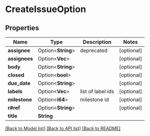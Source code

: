 # CreateIssueOption

## Properties

Name | Type | Description | Notes
------------ | ------------- | ------------- | -------------
**assignee** | Option<**String**> | deprecated | [optional]
**assignees** | Option<**Vec<String>**> |  | [optional]
**body** | Option<**String**> |  | [optional]
**closed** | Option<**bool**> |  | [optional]
**due_date** | Option<**String**> |  | [optional]
**labels** | Option<**Vec<i64>**> | list of label ids | [optional]
**milestone** | Option<**i64**> | milestone id | [optional]
**r#ref** | Option<**String**> |  | [optional]
**title** | **String** |  | 

[[Back to Model list]](../README.md#documentation-for-models) [[Back to API list]](../README.md#documentation-for-api-endpoints) [[Back to README]](../README.md)


